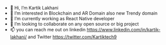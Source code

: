 - 👋 Hi, I’m Kartik Lakhani
- 👀 I’m interested in Blockchain and AR Domain also new Trendy domain
- 🌱 I’m currently working as React Native developer
- 💞️ I’m looking to collaborate on any open source or big project
- 📫 you can reach me out on linkedin https://www.linkedin.com/in/kartik-lakhani/ and Twitter https://twitter.com/Kartiktech9

<!---
Kartik0099/Kartik0099 is a ✨ special ✨ repository because its `README.md` (this file) appears on your GitHub profile.
You can click the Preview link to take a look at your changes.
--->
